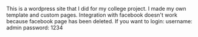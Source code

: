 This is a wordpress site that I did for my college project. I made my own template and custom pages.
Integration with facebook doesn't work because facebook page has been deleted.
If you want to login:
  username: admin
  password: 1234
  
